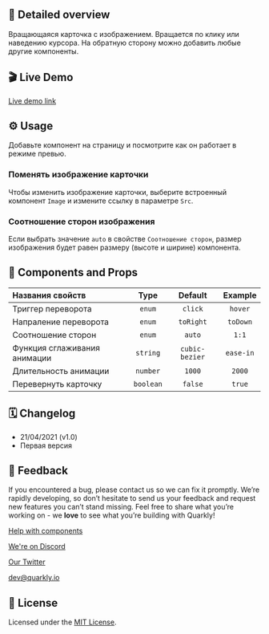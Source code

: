 ## 📖 Detailed overview

Вращающаяся карточка с изображением. Вращается по клику или наведению курсора.
На обратную сторону можно добавить любые другие компоненты.

## 🎬 Live Demo

[Live demo link](https://quarkly-catalog.netlify.app/cardflip/)

## ⚙️ Usage

Добавьте компонент на страницу и посмотрите как он работает в режиме превью.

### Поменять изображение карточки

Чтобы изменить изображение карточки, выберите встроенный компонент `Image` и измените ссылку в параметре `Src`.

### Соотношение сторон изображения

Если выбрать значение `auto` в свойстве `Соотношение сторон`, размер изображения будет равен размеру (высоте и ширине) компонента.

## 🧩 Components and Props

| Названия свойств             |   Type    |    Default     |  Example  |
| :--------------------------- | :-------: | :------------: | :-------: |
| Триггер переворота           |  `enum`   |    `click`     |  `hover`  |
| Напраление переворота        |  `enum`   |   `toRight`    | `toDown`  |
| Соотношение сторон           |  `enum`   |     `auto`     |   `1:1`   |
| Функция сглаживания анимации | `string`  | `cubic-bezier` | `ease-in` |
| Длительность анимации        | `number`  |     `1000`     |  `2000`   |
| Перевернуть карточку         | `boolean` |    `false`     |  `true`   |

## 🗓 Changelog

-   21/04/2021 (v1.0)
-   Первая версия

## 📮 Feedback

If you encountered a bug, please contact us so we can fix it promptly. We’re rapidly developing, so don’t hesitate to send us your feedback and request new features you can’t stand missing. Feel free to share what you’re working on - we **love** to see what you’re building with Quarkly!

[Help with components](https://community.quarkly.io/c/requests/11)

[We're on Discord](https://discord.gg/f9KhSMGX)

[Our Twitter](https://twitter.com/quarklyapp)

[dev@quarkly.io](mailto:dev@quarkly.io)

## 📝 License

Licensed under the [MIT License](https://raw.githubusercontent.com/quarkly/community-kit/master/LICENSE).
